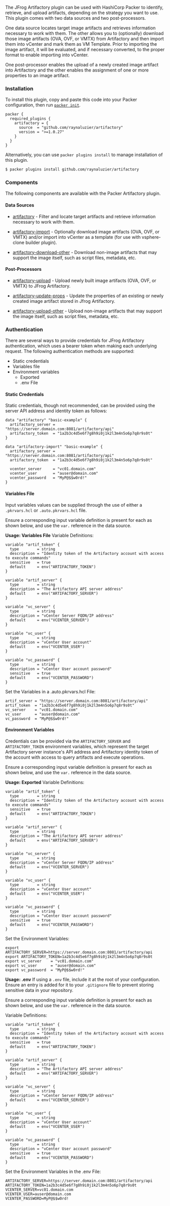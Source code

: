 The JFrog Artifactory plugin can be used with HashiCorp Packer to identify, retrieve, and upload artifacts, depending on the strategy you want to use. This plugin comes with two data sources and two post-processors. 

One data source locates target image artifacts and retrieves information necessary to work with them. The other allows you to (optionally) download those image artifacts (OVA, OVF, or VMTX) from Artifactory and then import them into vCenter and mark them as VM Template. Prior to importing the image artifact, it will be evaluated, and if necessary converted, to the proper format to enable importing into vCenter.

One post-processor enables the upload of a newly created image artifact into Artifactory and the other enables the assignment of one or more properties to an image artifact.

### Installation

To install this plugin, copy and paste this code into your Packer configuration, then run [`packer init`](https://www.packer.io/docs/commands/init).

```hcl
packer {
  required_plugins {
    artifactory = {
      source  = "github.com/raynaluzier/artifactory"
      version = ">=1.0.27"
    }
  }
}
```

Alternatively, you can use `packer plugins install` to manage installation of this plugin.

```sh
$ packer plugins install github.com/raynaluzier/artifactory
```

### Components
The following components are available with the Packer Artifactory plugin.

#### Data Sources
- [artifactory](https://github.com/raynaluzier/packer-plugin-artifactory/blob/main/docs/datasources/datasource.mdx) - Filter and locate target artifacts and retrieve information necessary to work with them.

- [artifactory-import](https://github.com/raynaluzier/packer-plugin-artifactory/blob/main/docs/datasources/artifact_import.mdx) - Optionally download image artifacts (OVA, OVF, or VMTX) and/or import into vCenter as a template (for use with vsphere-clone builder plugin).

- [artifactory-download-other](https://github.com/raynaluzier/packer-plugin-artifactory/blob/main/docs/datasources/download_other.mdx) - Download non-image artifacts that may support the image itself, such as script files, metadata, etc.

#### Post-Processors
- [artifactory-upload](https://github.com/raynaluzier/packer-plugin-artifactory/blob/main/docs/post-processors/artifact_upload.mdx) - Upload newly built image artifacts (OVA, OVF, or VMTX) to JFrog Artifactory.

- [artifactory-update-props](https://github.com/raynaluzier/packer-plugin-artifactory/blob/main/docs/post-processors/update_props.mdx) - Update the properties of an existing or newly created image artifact stored in Jfrog Artifactory.

- [artifactory-upload-other](https://github.com/raynaluzier/packer-plugin-artifactory/blob/main/docs/post-processors/upload_other.mdx) - Upload non-image artifacts that may support the image itself, such as script files, metadata, etc.

### Authentication
There are several ways to provide credentials for JFrog Artifactory authentication, which uses a bearer token when making each underlying request. The following authentication methods are supported:

- Static credentials
- Variables file
- Environment variables
    - Exported
    - .env File

#### Static Credentials
Static credentials, though not recommended, can be provided using the server API address and identity token as follows:

```hcl
data "artifactory" "basic-example" {
  artifactory_server = "https://server.domain.com:8081/artifactory/api"
  artifactory_token  = "1a2b3c4d5e6f7g8h9i0j1k2l3m4n5o6p7q8r9s0t"
}

data "artifactory-import" "basic-example" {
  artifactory_server = "https://server.domain.com:8081/artifactory/api"
  artifactory_token  = "1a2b3c4d5e6f7g8h9i0j1k2l3m4n5o6p7q8r9s0t"

  vcenter_server     = "vc01.domain.com"
  vcenter_user       = "auser@domain.com"
  vcenter_password   = "MyP@$$w0rd!"
}
```
#### Variables File
Input variables values can be supplied through the use of either a `.pkrvars.hcl` or `.auto.pkrvars.hcl` file.

Ensure a corresponding input variable definition is present for each as shown below, and use the `var.` reference in the data source.

**Usage: Variables File**
Variable Definitions:
```
variable "artif_token" {
  type        = string
  description = "Identity token of the Artifactory account with access to execute commands"
  sensitive   = true
  default     = env("ARTIFACTORY_TOKEN")
}

variable "artif_server" {
  type        = string
  description = "The Artifactory API server address"
  default     = env("ARTIFACTORY_SERVER")
}

variable "vc_server" {
  type        = string
  description = "vCenter Server FQDN/IP address"
  default     = env("VCENTER_SERVER")
}

variable "vc_user" {
  type        = string
  description = "vCenter User account"
  default     = env("VCENTER_USER")
}

variable "vc_password" {
  type        = string
  description = "vCenter User account password"
  sensitive   = true
  default     = env("VCENTER_PASSWORD")
}
```
Set the Variables in a .auto.pkrvars.hcl File:
```
artif_server = "https://server.domain.com:8081/artifactory/api"
artif_token  = "1a2b3c4d5e6f7g8h9i0j1k2l3m4n5o6p7q8r9s0t"
vc_server    = "vc01.domain.com"
vc_user      = "auser@domain.com"
vc_password  = "MyP@$$w0rd!"

```

#### Environment Variables
Credentials can be provided via the `ARTIFACTORY_SERVER` and `ARTIFACTORY_TOKEN` environment variables, which represent the target Artifactory server instance's API address and Artifactory identity token of the account with access to query artifacts and execute operations.

Ensure a corresponding input variable definition is present for each as shown below, and use the `var.` reference in the data source.

**Usage:  Exported**
Variable Definitions:
```
variable "artif_token" {
  type        = string
  description = "Identity token of the Artifactory account with access to execute commands"
  sensitive   = true
  default     = env("ARTIFACTORY_TOKEN")
}

variable "artif_server" {
  type        = string
  description = "The Artifactory API server address"
  default     = env("ARTIFACTORY_SERVER")
}

variable "vc_server" {
  type        = string
  description = "vCenter Server FQDN/IP address"
  default     = env("VCENTER_SERVER")
}

variable "vc_user" {
  type        = string
  description = "vCenter User account"
  default     = env("VCENTER_USER")
}

variable "vc_password" {
  type        = string
  description = "vCenter User account password"
  sensitive   = true
  default     = env("VCENTER_PASSWORD")
}
```
Set the Environment Variables:
```
export ARTIFACTORY_SERVER=https://server.domain.com:8081/artifactory/api
export ARTIFACTORY_TOKEN=1a2b3c4d5e6f7g8h9i0j1k2l3m4n5o6p7q8r9s0t
export vc_server    = "vc01.domain.com"
export vc_user      = "auser@domain.com"
export vc_password  = "MyP@$$w0rd!"
```

**Usage:  .env**
If using a `.env` file, include it at the root of your configuration. Ensure an entry is added for it to your `.gitignore` file to prevent storing sensitive data in your repository.

Ensure a corresponding input variable definition is present for each as shown below, and use the `var.` reference in the data source.

Variable Definitions:
```
variable "artif_token" {
  type        = string
  description = "Identity token of the Artifactory account with access to execute commands"
  sensitive   = true
  default     = env("ARTIFACTORY_TOKEN")
}

variable "artif_server" {
  type        = string
  description = "The Artifactory API server address"
  default     = env("ARTIFACTORY_SERVER")
}

variable "vc_server" {
  type        = string
  description = "vCenter Server FQDN/IP address"
  default     = env("VCENTER_SERVER")
}

variable "vc_user" {
  type        = string
  description = "vCenter User account"
  default     = env("VCENTER_USER")
}

variable "vc_password" {
  type        = string
  description = "vCenter User account password"
  sensitive   = true
  default     = env("VCENTER_PASSWORD")
}
```
Set the Environment Variables in the .env File:
```
ARTIFACTORY_SERVER=https://server.domain.com:8081/artifactory/api
ARTIFACTORY_TOKEN=1a2b3c4d5e6f7g8h9i0j1k2l3m4n5o6p7q8r9s0t
VCENTER_SERVER=vc01.domain.com
VCENTER_USER=auser@domain.com
VCENTER_PASSWORD=MyP@$$w0rd!
```
